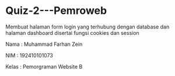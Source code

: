 # Quiz-2---Pemroweb

Membuat halaman form login yang terhubung dengan database dan halaman dashboard disertai fungsi cookies dan session


Nama : Muhammad Farhan Zein

NIM : 192410101073

Kelas : Pemorgraman Website B
